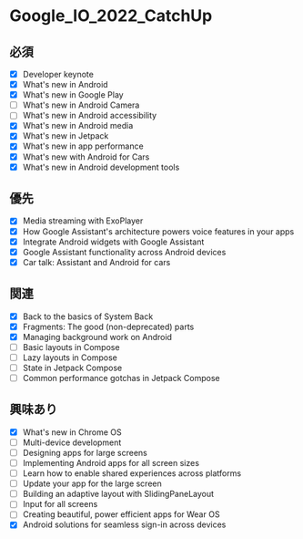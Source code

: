 # Google_IO_2022_CatchUp

## 必須

- [x] Developer keynote
- [x] What's new in Android
- [x] What's new in Google Play
- [ ] What's new in Android Camera
- [ ] What's new in Android accessibility
- [x] What's new in Android media
- [x] What's new in Jetpack
- [x] What's new in app performance
- [x] What's new with Android for Cars
- [x] What's new in Android development tools

## 優先

- [x] Media streaming with ExoPlayer
- [x] How Google Assistant's architecture powers voice features in your apps
- [x] Integrate Android widgets with Google Assistant
- [x] Google Assistant functionality across Android devices
- [x] Car talk: Assistant and Android for cars

## 関連

- [x] Back to the basics of System Back
- [x] Fragments: The good (non-deprecated) parts
- [x] Managing background work on Android
- [ ] Basic layouts in Compose
- [ ] Lazy layouts in Compose
- [ ] State in Jetpack Compose
- [ ] Common performance gotchas in Jetpack Compose

## 興味あり

- [x] What's new in Chrome OS
- [ ] Multi-device development
- [ ] Designing apps for large screens
- [ ] Implementing Android apps for all screen sizes
- [ ] Learn how to enable shared experiences across platforms
- [ ] Update your app for the large screen
- [ ] Building an adaptive layout with SlidingPaneLayout
- [ ] Input for all screens
- [ ] Creating beautiful, power efficient apps for Wear OS
- [x] Android solutions for seamless sign-in across devices
